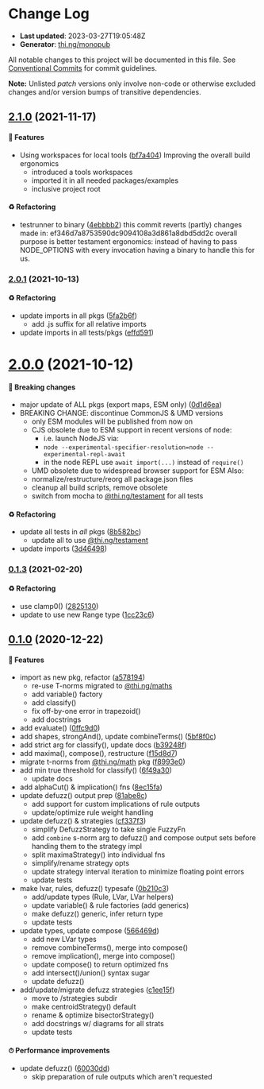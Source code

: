 # Change Log

- **Last updated**: 2023-03-27T19:05:48Z
- **Generator**: [thi.ng/monopub](https://thi.ng/monopub)

All notable changes to this project will be documented in this file.
See [Conventional Commits](https://conventionalcommits.org/) for commit guidelines.

**Note:** Unlisted _patch_ versions only involve non-code or otherwise excluded changes
and/or version bumps of transitive dependencies.

## [2.1.0](https://github.com/thi-ng/umbrella/tree/@thi.ng/fuzzy@2.1.0) (2021-11-17)

#### 🚀 Features

- Using workspaces for local tools ([bf7a404](https://github.com/thi-ng/umbrella/commit/bf7a404))
  Improving the overall build ergonomics
  - introduced a tools workspaces
  - imported it in all needed packages/examples
  - inclusive project root

#### ♻️ Refactoring

- testrunner to binary ([4ebbbb2](https://github.com/thi-ng/umbrella/commit/4ebbbb2))
  this commit reverts (partly) changes made in:
  ef346d7a8753590dc9094108a3d861a8dbd5dd2c
  overall purpose is better testament ergonomics:
  instead of having to pass NODE_OPTIONS with every invocation
  having a binary to handle this for us.

### [2.0.1](https://github.com/thi-ng/umbrella/tree/@thi.ng/fuzzy@2.0.1) (2021-10-13)

#### ♻️ Refactoring

- update imports in all pkgs ([5fa2b6f](https://github.com/thi-ng/umbrella/commit/5fa2b6f))
  - add .js suffix for all relative imports
- update imports in all tests/pkgs ([effd591](https://github.com/thi-ng/umbrella/commit/effd591))

# [2.0.0](https://github.com/thi-ng/umbrella/tree/@thi.ng/fuzzy@2.0.0) (2021-10-12)

#### 🛑 Breaking changes

- major update of ALL pkgs (export maps, ESM only) ([0d1d6ea](https://github.com/thi-ng/umbrella/commit/0d1d6ea))
- BREAKING CHANGE: discontinue CommonJS & UMD versions
  - only ESM modules will be published from now on
  - CJS obsolete due to ESM support in recent versions of node:
    - i.e. launch NodeJS via:
    - `node --experimental-specifier-resolution=node --experimental-repl-await`
    - in the node REPL use `await import(...)` instead of `require()`
  - UMD obsolete due to widespread browser support for ESM
  Also:
  - normalize/restructure/reorg all package.json files
  - cleanup all build scripts, remove obsolete
  - switch from mocha to [@thi.ng/testament](https://github.com/thi-ng/umbrella/tree/main/packages/testament) for all tests

#### ♻️ Refactoring

- update all tests in _all_ pkgs ([8b582bc](https://github.com/thi-ng/umbrella/commit/8b582bc))
  - update all to use [@thi.ng/testament](https://github.com/thi-ng/umbrella/tree/main/packages/testament)
- update imports ([3d46498](https://github.com/thi-ng/umbrella/commit/3d46498))

### [0.1.3](https://github.com/thi-ng/umbrella/tree/@thi.ng/fuzzy@0.1.3) (2021-02-20)

#### ♻️ Refactoring

- use clamp0() ([2825130](https://github.com/thi-ng/umbrella/commit/2825130))
- update to use new Range type ([1cc23c6](https://github.com/thi-ng/umbrella/commit/1cc23c6))

## [0.1.0](https://github.com/thi-ng/umbrella/tree/@thi.ng/fuzzy@0.1.0) (2020-12-22)

#### 🚀 Features

- import as new pkg, refactor ([a578194](https://github.com/thi-ng/umbrella/commit/a578194))
  - re-use T-norms migrated to [@thi.ng/maths](https://github.com/thi-ng/umbrella/tree/main/packages/maths)
  - add variable() factory
  - add classify()
  - fix off-by-one error in trapezoid()
  - add docstrings
- add evaluate() ([0ffc9d0](https://github.com/thi-ng/umbrella/commit/0ffc9d0))
- add shapes, strongAnd(), update combineTerms() ([5bf8f0c](https://github.com/thi-ng/umbrella/commit/5bf8f0c))
- add strict arg for classify(), update docs ([b39248f](https://github.com/thi-ng/umbrella/commit/b39248f))
- add maxima(), compose(), restructure ([f15d8d7](https://github.com/thi-ng/umbrella/commit/f15d8d7))
- migrate t-norms from [@thi.ng/math](https://github.com/thi-ng/umbrella/tree/main/packages/math) pkg ([f8993e0](https://github.com/thi-ng/umbrella/commit/f8993e0))
- add min true threshold for classify() ([6f49a30](https://github.com/thi-ng/umbrella/commit/6f49a30))
  - update docs
- add alphaCut() & implication() fns ([8ec15fa](https://github.com/thi-ng/umbrella/commit/8ec15fa))
- update defuzz() output prep ([81abe8c](https://github.com/thi-ng/umbrella/commit/81abe8c))
  - add support for custom implications of rule outputs
  - update/optimize rule weight handling
- update defuzz() & strategies ([cf337f3](https://github.com/thi-ng/umbrella/commit/cf337f3))
  - simplify DefuzzStrategy to take single FuzzyFn
  - add `combine` s-norm arg to defuzz() and compose output sets before
    handing them to the strategy impl
  - split maximaStrategy() into individual fns
  - simplify/rename strategy opts
  - update strategy interval iteration to minimize floating point errors
  - update tests
- make lvar, rules, defuzz() typesafe ([0b210c3](https://github.com/thi-ng/umbrella/commit/0b210c3))
  - add/update types (Rule, LVar, LVar helpers)
  - update variable() & rule factories (add generics)
  - make defuzz() generic, infer return type
  - update tests
- update types, update compose ([566469d](https://github.com/thi-ng/umbrella/commit/566469d))
  - add new LVar types
  - remove combineTerms(), merge into compose()
  - remove implication(), merge into compose()
  - update compose() to return optimized fns
  - add intersect()/union() syntax sugar
  - update defuzz()
- add/update/migrate defuzz strategies ([c1ee15f](https://github.com/thi-ng/umbrella/commit/c1ee15f))
  - move to /strategies subdir
  - make centroidStrategy() default
  - rename & optimize bisectorStrategy()
  - add docstrings w/ diagrams for all strats
  - update tests

#### ⏱ Performance improvements

- update defuzz() ([60030dd](https://github.com/thi-ng/umbrella/commit/60030dd))
  - skip preparation of rule outputs which aren't requested
